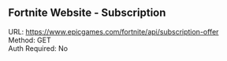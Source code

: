 ## Fortnite Website - Subscription

URL: https://www.epicgames.com/fortnite/api/subscription-offer \
Method: GET \
Auth Required: No
